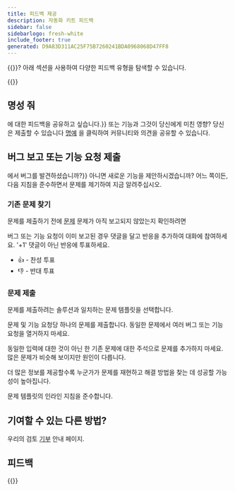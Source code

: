 ```yaml
---
title: 피드백 제공
description: 자동화 키트 피드백
sidebar: false
sidebarlogo: fresh-white
include_footer: true
generated: D9A83D311AC25F75B7260241BDA0968068D47FF8
---
```


{{<product-name>}}? 아래 섹션을 사용하여 다양한 피드백 유형을 탐색할 수 있습니다.

{{<toc>}}

## 명성 줘

에 대한 피드백을 공유하고 싶습니다.<product-name>}} 또는 기능과 그것이 당신에게 미친 영향? 당신은 제출할 수 있습니다 [명예](https://github.com/microsoft/powercat-automation-kit/issues/new?assignees=&labels=automation-kit%2Ckudos&template=4-automation-kit-kudos.yml&title=%5BAutomation+Kit+-+Kudos%5D+Your+summary) 을 클릭하여 커뮤니티와 의견을 공유할 수 있습니다.

## 버그 보고 또는 기능 요청 제출

에서 버그를 발견하셨습니까?<product-name>}} 아니면 새로운 기능을 제안하시겠습니까? 어느 쪽이든, 다음 지침을 준수하면서 문제를 제기하여 지금 알려주십시오.

### 기존 문제 찾기

문제를 제출하기 전에 [문제](https://github.com/microsoft/automation-kit/issues) 문제가 아직 보고되지 않았는지 확인하려면

버그 또는 기능 요청이 이미 보고된 경우 댓글을 달고 반응을 추가하여 대화에 참여하세요. '+1' 댓글이 아닌 반응에 투표하세요.

- 👍 - 찬성 투표
- 👎 - 반대 투표

### 문제 제출

문제를 제출하려는 솔루션과 일치하는 문제 템플릿을 선택합니다.

문제 및 기능 요청당 하나의 문제를 제출합니다. 동일한 문제에서 여러 버그 또는 기능 요청을 열거하지 마세요.

동일한 입력에 대한 것이 아닌 한 기존 문제에 대한 주석으로 문제를 추가하지 마세요. 많은 문제가 비슷해 보이지만 원인이 다릅니다.

더 많은 정보를 제공할수록 누군가가 문제를 재현하고 해결 방법을 찾는 데 성공할 가능성이 높아집니다.

문제 템플릿의 인라인 지침을 준수합니다.

## 기여할 수 있는 다른 방법?

우리의 검토 [기부](/ko/contribution) 안내 페이지.

## 피드백

{{<questions name="/content/ko/contribution/feedback.json" completed="피드백을 제공해 주셔서 감사합니다." shownavigationbuttons="false" locale="ko">}}
